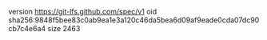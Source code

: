 version https://git-lfs.github.com/spec/v1
oid sha256:9848f5bee83c0ab9ea1e3a120c46da5bea6d09af9eade0cda07dc90cb7c4e6a4
size 2463
